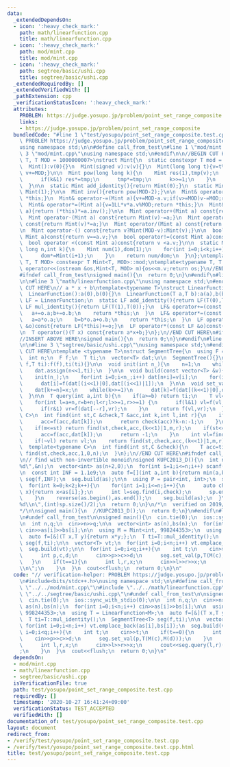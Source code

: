 ```yaml
---
data:
  _extendedDependsOn:
  - icon: ':heavy_check_mark:'
    path: math/linearfunction.cpp
    title: math/linearfunction.cpp
  - icon: ':heavy_check_mark:'
    path: mod/mint.cpp
    title: mod/mint.cpp
  - icon: ':heavy_check_mark:'
    path: segtree/basic/ushi.cpp
    title: segtree/basic/ushi.cpp
  _extendedRequiredBy: []
  _extendedVerifiedWith: []
  _pathExtension: cpp
  _verificationStatusIcon: ':heavy_check_mark:'
  attributes:
    PROBLEM: https://judge.yosupo.jp/problem/point_set_range_composite
    links:
    - https://judge.yosupo.jp/problem/point_set_range_composite
  bundledCode: "#line 1 \"test/yosupo/point_set_range_composite.test.cpp\"\n// verification-helper:\
    \ PROBLEM https://judge.yosupo.jp/problem/point_set_range_composite\n\n#include<bits/stdc++.h>\n\
    using namespace std;\n\n#define call_from_test\n#line 1 \"mod/mint.cpp\"\n\n#line\
    \ 3 \"mod/mint.cpp\"\nusing namespace std;\n#endif\n\n//BEGIN CUT HERE\ntemplate<typename\
    \ T, T MOD = 1000000007>\nstruct Mint{\n  static constexpr T mod = MOD;\n  T v;\n\
    \  Mint():v(0){}\n  Mint(signed v):v(v){}\n  Mint(long long t){v=t%MOD;if(v<0)\
    \ v+=MOD;}\n\n  Mint pow(long long k){\n    Mint res(1),tmp(v);\n    while(k){\n\
    \      if(k&1) res*=tmp;\n      tmp*=tmp;\n      k>>=1;\n    }\n    return res;\n\
    \  }\n\n  static Mint add_identity(){return Mint(0);}\n  static Mint mul_identity(){return\
    \ Mint(1);}\n\n  Mint inv(){return pow(MOD-2);}\n\n  Mint& operator+=(Mint a){v+=a.v;if(v>=MOD)v-=MOD;return\
    \ *this;}\n  Mint& operator-=(Mint a){v+=MOD-a.v;if(v>=MOD)v-=MOD;return *this;}\n\
    \  Mint& operator*=(Mint a){v=1LL*v*a.v%MOD;return *this;}\n  Mint& operator/=(Mint\
    \ a){return (*this)*=a.inv();}\n\n  Mint operator+(Mint a) const{return Mint(v)+=a;}\n\
    \  Mint operator-(Mint a) const{return Mint(v)-=a;}\n  Mint operator*(Mint a)\
    \ const{return Mint(v)*=a;}\n  Mint operator/(Mint a) const{return Mint(v)/=a;}\n\
    \n  Mint operator-() const{return v?Mint(MOD-v):Mint(v);}\n\n  bool operator==(const\
    \ Mint a)const{return v==a.v;}\n  bool operator!=(const Mint a)const{return v!=a.v;}\n\
    \  bool operator <(const Mint a)const{return v <a.v;}\n\n  static Mint comb(long\
    \ long n,int k){\n    Mint num(1),dom(1);\n    for(int i=0;i<k;i++){\n      num*=Mint(n-i);\n\
    \      dom*=Mint(i+1);\n    }\n    return num/dom;\n  }\n};\ntemplate<typename\
    \ T, T MOD> constexpr T Mint<T, MOD>::mod;\ntemplate<typename T, T MOD>\nostream&\
    \ operator<<(ostream &os,Mint<T, MOD> m){os<<m.v;return os;}\n//END CUT HERE\n\
    #ifndef call_from_test\nsigned main(){\n  return 0;\n}\n#endif\n#line 1 \"math/linearfunction.cpp\"\
    \n\n#line 3 \"math/linearfunction.cpp\"\nusing namespace std;\n#endif\n//BEGIN\
    \ CUT HERE\n// a * x + b\ntemplate<typename T>\nstruct LinearFunction{\n  T a,b;\n\
    \  LinearFunction():a(0),b(0){}\n  LinearFunction(T a,T b):a(a),b(b){}\n\n  using\
    \ LF = LinearFunction;\n  static LF add_identity(){return LF(T(0),T(0));}\n  static\
    \ LF mul_identity(){return LF(T(1),T(0));}\n  LF& operator+=(const LF &o){\n \
    \   a+=o.a;b+=o.b;\n    return *this;\n  }\n  LF& operator*=(const LF &o){\n \
    \   a=a*o.a;\n    b=b*o.a+o.b;\n    return *this;\n  }\n  LF operator+(const LF\
    \ &o)const{return LF(*this)+=o;}\n  LF operator*(const LF &o)const{return LF(*this)*=o;}\n\
    \n  T operator()(T x) const{return a*x+b;}\n};\n//END CUT HERE\n#ifndef call_from_test\n\
    //INSERT ABOVE HERE\nsigned main(){\n  return 0;\n}\n#endif\n#line 1 \"segtree/basic/ushi.cpp\"\
    \n\n#line 3 \"segtree/basic/ushi.cpp\"\nusing namespace std;\n#endif\n//BEGIN\
    \ CUT HERE\ntemplate <typename T>\nstruct SegmentTree{\n  using F = function<T(T,T)>;\n\
    \  int n;\n  F f;\n  T ti;\n  vector<T> dat;\n\n  SegmentTree(){}\n  SegmentTree(F\
    \ f,T ti):f(f),ti(ti){}\n\n  void init(int n_){\n    n=1;\n    while(n<n_) n<<=1;\n\
    \    dat.assign(n<<1,ti);\n  }\n\n  void build(const vector<T> &v){\n    int n_=v.size();\n\
    \    init(n_);\n    for(int i=0;i<n_;i++) dat[n+i]=v[i];\n    for(int i=n-1;i;i--)\n\
    \      dat[i]=f(dat[(i<<1)|0],dat[(i<<1)|1]);\n  }\n\n  void set_val(int k,T x){\n\
    \    dat[k+=n]=x;\n    while(k>>=1)\n      dat[k]=f(dat[(k<<1)|0],dat[(k<<1)|1]);\n\
    \  }\n\n  T query(int a,int b){\n    if(a>=b) return ti;\n    T vl=ti,vr=ti;\n\
    \    for(int l=a+n,r=b+n;l<r;l>>=1,r>>=1) {\n      if(l&1) vl=f(vl,dat[l++]);\n\
    \      if(r&1) vr=f(dat[--r],vr);\n    }\n    return f(vl,vr);\n  }\n\n  template<typename\
    \ C>\n  int find(int st,C &check,T &acc,int k,int l,int r){\n    if(l+1==r){\n\
    \      acc=f(acc,dat[k]);\n      return check(acc)?k-n:-1;\n    }\n    int m=(l+r)>>1;\n\
    \    if(m<=st) return find(st,check,acc,(k<<1)|1,m,r);\n    if(st<=l and !check(f(acc,dat[k]))){\n\
    \      acc=f(acc,dat[k]);\n      return -1;\n    }\n    int vl=find(st,check,acc,(k<<1)|0,l,m);\n\
    \    if(~vl) return vl;\n    return find(st,check,acc,(k<<1)|1,m,r);\n  }\n\n\
    \  template<typename C>\n  int find(int st,C &check){\n    T acc=ti;\n    return\
    \ find(st,check,acc,1,0,n);\n  }\n};\n//END CUT HERE\n#ifndef call_from_test\n\
    \n// find with non-invertible monoid\nsigned KUPC2013_D(){\n  int n;\n  scanf(\"\
    %d\",&n);\n  vector<int> as(n+2,0);\n  for(int i=1;i<=n;i++) scanf(\"%d\",&as[i]);\n\
    \n  const int INF = 1.1e9;\n  auto f=[](int a,int b){return min(a,b);};\n  SegmentTree<int>\
    \ seg(f,INF);\n  seg.build(as);\n\n  using P = pair<int, int>;\n  set<P> sp;\n\
    \  for(int k=0;k<2;k++){\n    for(int i=1;i<=n;i++){\n      auto check=[&](int\
    \ x){return x<as[i];};\n      int l=seg.find(i,check);\n      sp.emplace(k?n+2-l:l,as[i]);\n\
    \    }\n    reverse(as.begin(),as.end());\n    seg.build(as);\n  }\n\n  printf(\"\
    %d\\n\",(int)sp.size()/2);\n  return 0;\n}\n/*\n  verified on 2019/12/26\n  https://atcoder.jp/contests/kupc2013/tasks/kupc2013_d\n\
    */\n\nsigned main(){\n  //KUPC2013_D();\n  return 0;\n}\n#endif\n#line 10 \"test/yosupo/point_set_range_composite.test.cpp\"\
    \n#undef call_from_test\n\nsigned main(){\n  cin.tie(0);\n  ios::sync_with_stdio(0);\n\
    \n  int n,q;\n  cin>>n>>q;\n\n  vector<int> as(n),bs(n);\n  for(int i=0;i<n;i++)\
    \ cin>>as[i]>>bs[i];\n\n  using M = Mint<int, 998244353>;\n  using T = LinearFunction<M>;\n\
    \  auto f=[&](T x,T y){return x*y;};\n  T ti=T::mul_identity();\n  SegmentTree<T>\
    \ seg(f,ti);\n\n  vector<T> vt;\n  for(int i=0;i<n;i++) vt.emplace_back(as[i],bs[i]);\n\
    \  seg.build(vt);\n\n  for(int i=0;i<q;i++){\n    int t;\n    cin>>t;\n    if(t==0){\n\
    \      int p,c,d;\n      cin>>p>>c>>d;\n      seg.set_val(p,T(M(c),M(d)));\n \
    \   }\n    if(t==1){\n      int l,r,x;\n      cin>>l>>r>>x;\n      cout<<seg.query(l,r)(x)<<\"\
    \\n\";\n    }\n  }\n  cout<<flush;\n  return 0;\n}\n"
  code: "// verification-helper: PROBLEM https://judge.yosupo.jp/problem/point_set_range_composite\n\
    \n#include<bits/stdc++.h>\nusing namespace std;\n\n#define call_from_test\n#include\
    \ \"../../mod/mint.cpp\"\n#include \"../../math/linearfunction.cpp\"\n#include\
    \ \"../../segtree/basic/ushi.cpp\"\n#undef call_from_test\n\nsigned main(){\n\
    \  cin.tie(0);\n  ios::sync_with_stdio(0);\n\n  int n,q;\n  cin>>n>>q;\n\n  vector<int>\
    \ as(n),bs(n);\n  for(int i=0;i<n;i++) cin>>as[i]>>bs[i];\n\n  using M = Mint<int,\
    \ 998244353>;\n  using T = LinearFunction<M>;\n  auto f=[&](T x,T y){return x*y;};\n\
    \  T ti=T::mul_identity();\n  SegmentTree<T> seg(f,ti);\n\n  vector<T> vt;\n \
    \ for(int i=0;i<n;i++) vt.emplace_back(as[i],bs[i]);\n  seg.build(vt);\n\n  for(int\
    \ i=0;i<q;i++){\n    int t;\n    cin>>t;\n    if(t==0){\n      int p,c,d;\n  \
    \    cin>>p>>c>>d;\n      seg.set_val(p,T(M(c),M(d)));\n    }\n    if(t==1){\n\
    \      int l,r,x;\n      cin>>l>>r>>x;\n      cout<<seg.query(l,r)(x)<<\"\\n\"\
    ;\n    }\n  }\n  cout<<flush;\n  return 0;\n}\n"
  dependsOn:
  - mod/mint.cpp
  - math/linearfunction.cpp
  - segtree/basic/ushi.cpp
  isVerificationFile: true
  path: test/yosupo/point_set_range_composite.test.cpp
  requiredBy: []
  timestamp: '2020-10-27 16:41:24+09:00'
  verificationStatus: TEST_ACCEPTED
  verifiedWith: []
documentation_of: test/yosupo/point_set_range_composite.test.cpp
layout: document
redirect_from:
- /verify/test/yosupo/point_set_range_composite.test.cpp
- /verify/test/yosupo/point_set_range_composite.test.cpp.html
title: test/yosupo/point_set_range_composite.test.cpp
---
```

